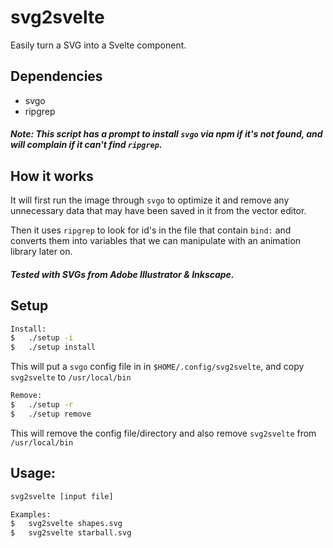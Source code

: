 # svg2svelte

Easily turn a SVG into a Svelte component.

## Dependencies

- svgo
- ripgrep

##### Note: This script has a prompt to install `svgo` via npm if it's not found, and will complain if it can't find `ripgrep`.

## How it works
It will first run the image through `svgo` to optimize it and remove any unnecessary data that may have been saved in it from the vector editor.

Then it uses `ripgrep` to look for id's in the file that contain `bind:` and converts them into variables that we can manipulate with an animation library later on.

##### Tested with SVGs from Adobe Illustrator & Inkscape.

## Setup
```bash
Install:
$   ./setup -i
$   ./setup install
```

This will put a `svgo` config file in in `$HOME/.config/svg2svelte`, and copy `svg2svelte` to `/usr/local/bin`

```bash
Remove:
$   ./setup -r
$   ./setup remove
```

This will remove the config file/directory and also remove `svg2svelte` from `/usr/local/bin`

## Usage:
```bash
svg2svelte [input file]

Examples:
$   svg2svelte shapes.svg
$   svg2svelte starball.svg
```

